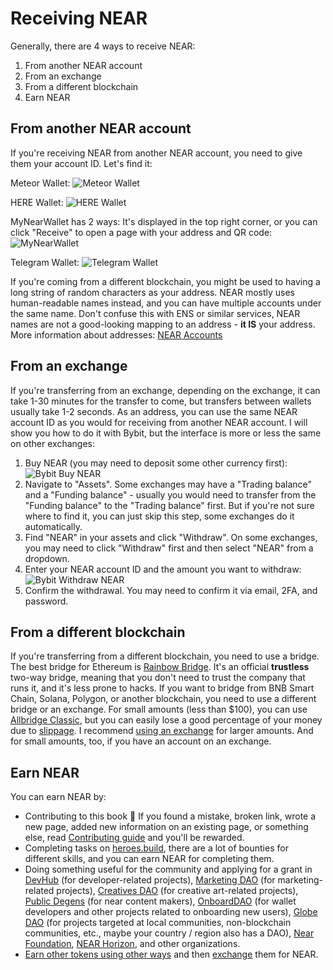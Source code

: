 # Receiving NEAR

Generally, there are 4 ways to receive NEAR:
1. From another NEAR account
2. From an exchange
3. From a different blockchain
4. Earn NEAR

## From another NEAR account

If you're receiving NEAR from another NEAR account, you need to give them your
account ID. Let's find it:

Meteor Wallet:
![Meteor Wallet](wallets/meteor-wallet-receive.png)

HERE Wallet:
![HERE Wallet](herewallet-receive-near.png)

MyNearWallet has 2 ways: It's displayed in the top right corner, or you can click
"Receive" to open a page with your address and QR code:
![MyNearWallet](mynearwallet-receive-near.png)

Telegram Wallet:
![Telegram Wallet](telegramwallet-receive-near.png)

If you're coming from a different blockchain, you might be used to having
a long string of random characters as your address. NEAR mostly uses human-readable
names instead, and you can have multiple accounts under the same name.
Don't confuse this with ENS or similar services, NEAR names are not a
good-looking mapping to an address - **it IS** your address. More information about
addresses: [NEAR Accounts](../lvl4/account-model/account-ids.md)

## From an exchange

If you're transferring from an exchange, depending on the exchange, it can take
1-30 minutes for the transfer to come, but transfers between wallets usually take
1-2 seconds. As an address, you can use the same NEAR account ID as you would
for receiving from another NEAR account. I will show you how to do it with Bybit,
but the interface is more or less the same on other exchanges:

1. Buy NEAR (you may need to deposit some other currency first):
![Bybit Buy NEAR](bybit-buy-near.png)
2. Navigate to "Assets". Some exchanges may have a "Trading balance" and a "Funding
   balance" - usually you would need to transfer from the "Funding balance" to the
   "Trading balance" first. But if you're not sure where to find it, you can just
   skip this step, some exchanges do it automatically.
3. Find "NEAR" in your assets and click "Withdraw". On some exchanges, you may need
   to click "Withdraw" first and then select "NEAR" from a dropdown.
4. Enter your NEAR account ID and the amount you want to withdraw:
![Bybit Withdraw NEAR](bybit-withdraw-near.png)
5. Confirm the withdrawal. You may need to confirm it via email, 2FA, and password.

## From a different blockchain

If you're transferring from a different blockchain, you need to use a bridge. The
best bridge for Ethereum is [Rainbow Bridge](../lvl2/rainbow-bridge.md). It's an official
**trustless** two-way bridge, meaning that you don't need to trust the company that runs
it, and it's less prone to hacks. If you want to bridge from BNB Smart Chain, Solana,
Polygon, or another blockchain, you need to use a different bridge or an exchange. For
small amounts (less than $100), you can use [Allbridge Classic](https://app.allbridge.io/bridge),
but you can easily lose a good percentage of your money due to [slippage](../lvl2/exchanging-tokens-ref.md#slippage).
I recommend [using an exchange](#from-an-exchange) for larger amounts. And for small
amounts, too, if you have an account on an exchange.

## Earn NEAR

You can earn NEAR by:
- Contributing to this book 💚 If you found a mistake, broken link, wrote a new page,
  added new information on an existing page, or something else, read [Contributing guide](../contributing.md)
  and you'll be rewarded.
- Completing tasks on [heroes.build](https://heroes.build), there are a lot of bounties
  for different skills, and you can earn NEAR for completing them.
- Doing something useful for the community and applying for a grant in [DevHub](https://near.social/devhub.near/widget/app)
  (for developer-related projects), [Marketing DAO](https://near.org/ndcdev.near/widget/MDAO.App)
  (for marketing-related projects), [Creatives DAO](https://app.astrodao.com/dao/creativesdao.sputnik-dao.near)
  (for creative art-related projects), [Public Degens](https://near.org/public-degens.near/widget/Contests)
  (for near content makers), [OnboardDAO](https://www.onboarddao.org/) (for wallet developers and
  other projects related to onboarding new users), [Globe DAO](https://gov.near.org/c/community/globe/112)
  (for projects targeted at local communities, non-blockchain communities, etc., maybe your
  country / region also has a DAO), [Near Foundation](https://near.foundation/), [NEAR Horizon](https://www.hzn.xyz/),
  and other organizations.
- [Earn other tokens using other ways](fts.md#more-about-earn) and then [exchange](../lvl2/exchanging-tokens-ref.md)
  them for NEAR.
